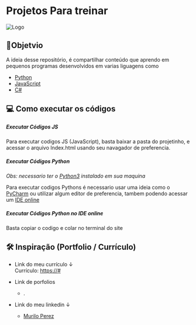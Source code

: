
# Projetos Para treinar



![Logo](https://64.media.tumblr.com/tumblr_layocx33Y11qaz2p3o1_500.gifv)


## 🎯Objetvio
A ideia desse repositório, é compartilhar conteúdo que aprendo em pequenos programas desenvolvidos em varias liguagens como 
- [Python](https://www.python.org/)
- [JavaScript](https://developer.mozilla.org/pt-BR/docs/Web/JavaScript)
- [C#](https://docs.microsoft.com/pt-br/dotnet/csharp/)


## 💻 Como executar os códigos
##### **Executar Códigos JS**
Para executar codigos JS (JavaScript), basta baixar a pasta  do projetinho, e acessar o
arquivo Index.html usando seu navagador de preferencia.

<Imagem Aqui>


##### **Executar Códigos Python**
*Obs: necessario ter o [Python3](https://www.google.com/url?sa=t&rct=j&q=&esrc=s&source=web&cd=&cad=rja&uact=8&ved=2ahUKEwjw7NO7wcT3AhWBppUCHfSaB70QFnoECBMQAQ&url=https%3A%2F%2Fwww.python.org%2F&usg=AOvVaw0QREvGsjwHKp2GtoYvs1JH) instalado em sua maquina*

Para executar codigos Pythons é necessario usar uma ideia como o [PyCharm](https://www.jetbrains.com/pt-br/pycharm/download/#section=windows)
ou utilizar algum editor de preferencia, tambem podendo acessar um [IDE online]()
##### **Executar Códigos Python no IDE online**
Basta copiar o codigo e colar no terminal do site



## 🛠 Inspiração (Portfolio / Currículo)
- Link do meu currículo ↓  
  Currículo: <https://#>
- Link de porfolios 
  - .

- Link do meu linkedin ↓
  - [Murilo Perez](www.linkedin.com/in/murilo-perez)

